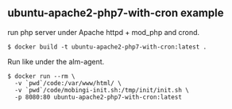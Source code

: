 ## ubuntu-apache2-php7-with-cron example

run php server under Apache httpd + mod_php and crond.

```
$ docker build -t ubuntu-apache2-php7-with-cron:latest .
```

Run like under the alm-agent.

```
$ docker run --rm \
  -v `pwd`/code:/var/www/html/ \
  -v `pwd`/code/mobingi-init.sh:/tmp/init/init.sh \
  -p 8080:80 ubuntu-apache2-php7-with-cron:latest
```

